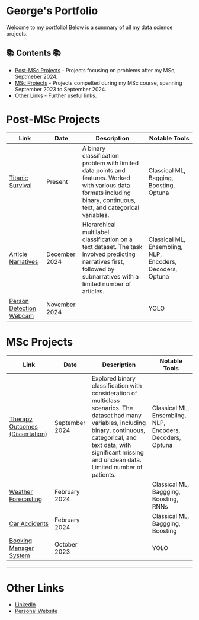 # George's Portfolio

Welcome to my portfolio! Below is a summary of all my data science projects.

## 📚 Contents 📚
- [Post-MSc Projects](#post-msc-projects) - Projects focusing on problems after my MSc, Septmeber 2024.
- [MSc Projects](#msc-projects) - Projects compelted during my MSc course, spanning September 2023 to September 2024.
- [Other Links](#other-links) - Further useful links.

# Post-MSc Projects

| Link | Date | Description | Notable Tools | 
|---|---|---|---|
| [Titanic Survival](https://github.com/georgesnape01/titanic-survival) | Present | A binary classification problem with limited data points and features. Worked with various data formats including binary, continuous, text, and categorical variables. | Classical ML, Bagging, Boosting, Optuna |
| [Article Narratives](https://github.com/georgesnape01/article-narratives) | December 2024 | Hierarchical multilabel classification on a text dataset. The task involved predicting narratives first, followed by subnarratives with a limited number of articles. | Classical ML, Ensembling, NLP, Encoders, Decoders, Optuna |
| [Person Detection Webcam](https://github.com/georgesnape01/person-detection-webcam) | November 2024 |  | YOLO |

# MSc Projects

| Link | Date | Description | Notable Tools | 
|---|---|---|---|
| [Therapy Outcomes (Dissertation)](https://github.com/georgesnape01/therapy-outcomes) | September 2024 | Explored binary classification with consideration of multiclass scenarios. The dataset had many variables, including binary, continuous, categorical, and text data, with significant missing and unclean data. Limited number of patients. | Classical ML, Ensembling, NLP, Encoders, Decoders, Optuna |
| [Weather Forecasting](https://github.com/georgesnape01/weather-forecasting) | February 2024 |  | Classical ML, Baggging, Boosting, RNNs |
| [Car Accidents](https://github.com/georgesnape01/car-accidents) | February 2024 |  | Classical ML, Baggging, Boosting |
| [Booking Manager System](https://github.com/georgesnape01/booking-manager-system) | October 2023 |  | YOLO |

***

# Other Links

- [LinkedIn](https://www.linkedin.com/in/george-a-snape/)
- [Personal Website](https://georgesnape01.github.io./index.html)
